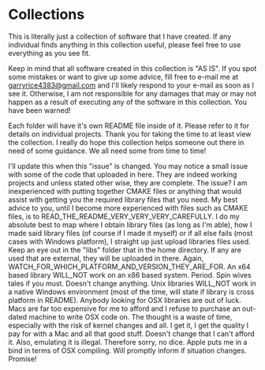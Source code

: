 # Collections

This is literally just a collection of software that I have created. If any individual finds anything in this collection useful, please feel free to use everything as you see fit.

Keep in mind that all software created in this collection is "AS IS". If you spot some mistakes or want to give up some advice, fill free to e-mail me at garryrice4383@gmail.com and I'll likely respond to your e-mail as soon as I see it. Otherwise, I am not responsible for any damages that may or may not happen as a result of executing any of the software in this collection. You have been warned!

Each folder will have it's own README file inside of it. Please refer to it for details on individual projects. Thank you for taking the time to at least view the collection. I really do hope this collection helps someone out there in need of some guidance. We all need some from time to time!

I'll update this when this "issue" is changed. You may notice a small issue with some of the code that uploaded in here. They are indeed working projects and unless stated other wise, they are complete. The issue? I am inexperienced with putting together CMAKE files or anything that would assist with getting you the required library files that you need. My best advice to you, until I become more experienced with files such as CMAKE files, is to READ_THE_README_VERY_VERY_VERY_CAREFULLY. I do my absolute best to map where I obtain library files (as long as I'm able), how I made said library files (of course if I made it myself) or if all else fails (most cases with Windows platform), I straight up just upload libraries files used. Keep an eye out in the "libs" folder that in the home directory. If any are used that are external, they will be uploaded in there. Again, WATCH_FOR_WHICH_PLATFORM_AND_VERSION_THEY_ARE_FOR. An x64 based library WILL_NOT work on an x86 based system. Period. Spin wives tales if you must. Doesn't change anything. Unix libraries WILL_NOT work in a native Windows environment (most of the time, will state if library is cross platform in README). Anybody looking for OSX libraries are out of luck. Macs are far too expensive for me to afford and I refuse to purchase an out-dated machine to write OSX code on. The thought is a waste of time, especially with the risk of kernel changes and all. I get it, I get the quality I pay for with a Mac and all that good stuff. Doesn't change that I can't afford it. Also, emulating it is illegal. Therefore sorry, no dice. Apple puts me in a bind in terms of OSX compiling. Will promptly inform if situation changes. Promise!
